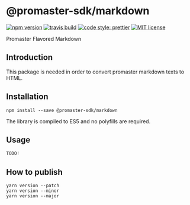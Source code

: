# @promaster-sdk/markdown

[![npm version][version-image]][version-url]
[![travis build][travis-image]][travis-url]
[![code style: prettier][prettier-image]][prettier-url]
[![MIT license][license-image]][license-url]

Promaster Flavored Markdown

## Introduction

This package is needed in order to convert promaster markdown texts to HTML.

## Installation

`npm install --save @promaster-sdk/markdown`

The library is compiled to ES5 and no polyfills are required.

## Usage

```js
TODO!
```

## How to publish

```
yarn version --patch
yarn version --minor
yarn version --major
```

[version-image]: https://img.shields.io/npm/v/@promaster-sdk/markdown.svg?style=flat
[version-url]: https://www.npmjs.com/package/@promaster-sdk/markdown
[travis-image]: https://travis-ci.com/promaster-sdk/markdown.svg?branch=master&style=flat
[travis-url]: https://travis-ci.com/promaster-sdk/markdown
[license-image]: https://img.shields.io/github/license/promaster-sdk/markdown.svg?style=flat
[license-url]: https://opensource.org/licenses/MIT
[prettier-image]: https://img.shields.io/badge/code_style-prettier-ff69b4.svg?style=flat
[prettier-url]: https://github.com/prettier/prettier
